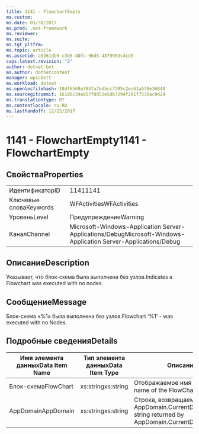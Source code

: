 ```yaml
---
title: 1141 - FlowchartEmpty
ms.custom: 
ms.date: 03/30/2017
ms.prod: .net-framework
ms.reviewer: 
ms.suite: 
ms.tgt_pltfrm: 
ms.topic: article
ms.assetid: a5361db9-c3b5-40fc-96d5-4879953c4cd9
caps.latest.revision: "2"
author: dotnet-bot
ms.author: dotnetcontent
manager: wpickett
ms.workload: dotnet
ms.openlocfilehash: 18df6569a784fa7edbcc7305c2ec61a538e36840
ms.sourcegitcommit: 16186c34a957fdd52e5db7294f291f7530ac9d24
ms.translationtype: MT
ms.contentlocale: ru-RU
ms.lasthandoff: 12/22/2017
---
```

# <a name="1141---flowchartempty"></a><span data-ttu-id="2ed56-102">1141 - FlowchartEmpty</span><span class="sxs-lookup"><span data-stu-id="2ed56-102">1141 - FlowchartEmpty</span></span>
## <a name="properties"></a><span data-ttu-id="2ed56-103">Свойства</span><span class="sxs-lookup"><span data-stu-id="2ed56-103">Properties</span></span>  
  
|||  
|-|-|  
|<span data-ttu-id="2ed56-104">Идентификатор</span><span class="sxs-lookup"><span data-stu-id="2ed56-104">ID</span></span>|<span data-ttu-id="2ed56-105">1141</span><span class="sxs-lookup"><span data-stu-id="2ed56-105">1141</span></span>|  
|<span data-ttu-id="2ed56-106">Ключевые слова</span><span class="sxs-lookup"><span data-stu-id="2ed56-106">Keywords</span></span>|<span data-ttu-id="2ed56-107">WFActivities</span><span class="sxs-lookup"><span data-stu-id="2ed56-107">WFActivities</span></span>|  
|<span data-ttu-id="2ed56-108">Уровень</span><span class="sxs-lookup"><span data-stu-id="2ed56-108">Level</span></span>|<span data-ttu-id="2ed56-109">Предупреждение</span><span class="sxs-lookup"><span data-stu-id="2ed56-109">Warning</span></span>|  
|<span data-ttu-id="2ed56-110">Канал</span><span class="sxs-lookup"><span data-stu-id="2ed56-110">Channel</span></span>|<span data-ttu-id="2ed56-111">Microsoft-Windows-Application Server-Applications/Debug</span><span class="sxs-lookup"><span data-stu-id="2ed56-111">Microsoft-Windows-Application Server-Applications/Debug</span></span>|  
  
## <a name="description"></a><span data-ttu-id="2ed56-112">Описание</span><span class="sxs-lookup"><span data-stu-id="2ed56-112">Description</span></span>  
 <span data-ttu-id="2ed56-113">Указывает, что блок-схема была выполнена без узлов.</span><span class="sxs-lookup"><span data-stu-id="2ed56-113">Indicates a Flowchart was executed with no nodes.</span></span>  
  
## <a name="message"></a><span data-ttu-id="2ed56-114">Сообщение</span><span class="sxs-lookup"><span data-stu-id="2ed56-114">Message</span></span>  
 <span data-ttu-id="2ed56-115">Блок-схема «%1» была выполнена без узлов.</span><span class="sxs-lookup"><span data-stu-id="2ed56-115">Flowchart '%1' - was executed with no Nodes.</span></span>  
  
## <a name="details"></a><span data-ttu-id="2ed56-116">Подробные сведения</span><span class="sxs-lookup"><span data-stu-id="2ed56-116">Details</span></span>  
  
|<span data-ttu-id="2ed56-117">Имя элемента данных</span><span class="sxs-lookup"><span data-stu-id="2ed56-117">Data Item Name</span></span>|<span data-ttu-id="2ed56-118">Тип элемента данных</span><span class="sxs-lookup"><span data-stu-id="2ed56-118">Data Item Type</span></span>|<span data-ttu-id="2ed56-119">Описание</span><span class="sxs-lookup"><span data-stu-id="2ed56-119">Description</span></span>|  
|--------------------|--------------------|-----------------|  
|<span data-ttu-id="2ed56-120">Блок-схема</span><span class="sxs-lookup"><span data-stu-id="2ed56-120">FlowChart</span></span>|<span data-ttu-id="2ed56-121">xs:string</span><span class="sxs-lookup"><span data-stu-id="2ed56-121">xs:string</span></span>|<span data-ttu-id="2ed56-122">Отображаемое имя блок-схемы.</span><span class="sxs-lookup"><span data-stu-id="2ed56-122">The display name of the FlowChart.</span></span>|  
|<span data-ttu-id="2ed56-123">AppDomain</span><span class="sxs-lookup"><span data-stu-id="2ed56-123">AppDomain</span></span>|<span data-ttu-id="2ed56-124">xs:string</span><span class="sxs-lookup"><span data-stu-id="2ed56-124">xs:string</span></span>|<span data-ttu-id="2ed56-125">Строка, возвращаемая AppDomain.CurrentDomain.FriendlyName.</span><span class="sxs-lookup"><span data-stu-id="2ed56-125">The string returned by AppDomain.CurrentDomain.FriendlyName.</span></span>|
